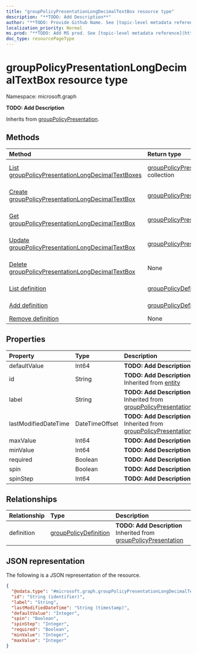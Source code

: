 ```yaml
---
title: "groupPolicyPresentationLongDecimalTextBox resource type"
description: "**TODO: Add Description**"
author: "**TODO: Provide Github Name. See [topic-level metadata reference](https://msgo.azurewebsites.net/add/document/guidelines/metadata.html#topic-level-metadata)**"
localization_priority: Normal
ms.prod: "**TODO: Add MS prod. See [topic-level metadata reference](https://msgo.azurewebsites.net/add/document/guidelines/metadata.html#topic-level-metadata)**"
doc_type: resourcePageType
---
```


# groupPolicyPresentationLongDecimalTextBox resource type

Namespace: microsoft.graph

**TODO: Add Description**


Inherits from [groupPolicyPresentation](../resources/grouppolicypresentation.md).

## Methods
|Method|Return type|Description|
|:---|:---|:---|
|[List groupPolicyPresentationLongDecimalTextBoxes](../api/grouppolicypresentationlongdecimaltextbox-list.md)|[groupPolicyPresentationLongDecimalTextBox](../resources/grouppolicypresentationlongdecimaltextbox.md) collection|Get a list of the [groupPolicyPresentationLongDecimalTextBox](../resources/grouppolicypresentationlongdecimaltextbox.md) objects and their properties.|
|[Create groupPolicyPresentationLongDecimalTextBox](../api/grouppolicypresentationlongdecimaltextbox-create.md)|[groupPolicyPresentationLongDecimalTextBox](../resources/grouppolicypresentationlongdecimaltextbox.md)|Create a new [groupPolicyPresentationLongDecimalTextBox](../resources/grouppolicypresentationlongdecimaltextbox.md) object.|
|[Get groupPolicyPresentationLongDecimalTextBox](../api/grouppolicypresentationlongdecimaltextbox-get.md)|[groupPolicyPresentationLongDecimalTextBox](../resources/grouppolicypresentationlongdecimaltextbox.md)|Read the properties and relationships of a [groupPolicyPresentationLongDecimalTextBox](../resources/grouppolicypresentationlongdecimaltextbox.md) object.|
|[Update groupPolicyPresentationLongDecimalTextBox](../api/grouppolicypresentationlongdecimaltextbox-update.md)|[groupPolicyPresentationLongDecimalTextBox](../resources/grouppolicypresentationlongdecimaltextbox.md)|Update the properties of a [groupPolicyPresentationLongDecimalTextBox](../resources/grouppolicypresentationlongdecimaltextbox.md) object.|
|[Delete groupPolicyPresentationLongDecimalTextBox](../api/grouppolicypresentationlongdecimaltextbox-delete.md)|None|Deletes a [groupPolicyPresentationLongDecimalTextBox](../resources/grouppolicypresentationlongdecimaltextbox.md) object.|
|[List definition](../api/grouppolicypresentationlongdecimaltextbox-list-definition.md)|[groupPolicyDefinition](../resources/intune-grouppolicydefinition.md) collection|Get the groupPolicyDefinition resources from the definition navigation property.|
|[Add definition](../api/grouppolicypresentationlongdecimaltextbox-post-definition.md)|[groupPolicyDefinition](../resources/intune-grouppolicydefinition.md)|Add definition by posting to the definition collection.|
|[Remove definition](../api/grouppolicypresentationlongdecimaltextbox-delete-definition.md)|None|Remove a [groupPolicyDefinition](../resources/intune-grouppolicydefinition.md) object.|

## Properties
|Property|Type|Description|
|:---|:---|:---|
|defaultValue|Int64|**TODO: Add Description**|
|id|String|**TODO: Add Description** Inherited from [entity](../resources/entity.md)|
|label|String|**TODO: Add Description** Inherited from [groupPolicyPresentation](../resources/intune-grouppolicypresentation.md)|
|lastModifiedDateTime|DateTimeOffset|**TODO: Add Description** Inherited from [groupPolicyPresentation](../resources/intune-grouppolicypresentation.md)|
|maxValue|Int64|**TODO: Add Description**|
|minValue|Int64|**TODO: Add Description**|
|required|Boolean|**TODO: Add Description**|
|spin|Boolean|**TODO: Add Description**|
|spinStep|Int64|**TODO: Add Description**|

## Relationships
|Relationship|Type|Description|
|:---|:---|:---|
|definition|[groupPolicyDefinition](../resources/intune-grouppolicydefinition.md)|**TODO: Add Description** Inherited from [groupPolicyPresentation](../resources/grouppolicypresentation.md)|

## JSON representation
The following is a JSON representation of the resource.
<!-- {
  "blockType": "resource",
  "keyProperty": "id",
  "@odata.type": "microsoft.graph.groupPolicyPresentationLongDecimalTextBox",
  "baseType": "microsoft.graph.groupPolicyPresentation",
  "openType": false
}
-->
``` json
{
  "@odata.type": "#microsoft.graph.groupPolicyPresentationLongDecimalTextBox",
  "id": "String (identifier)",
  "label": "String",
  "lastModifiedDateTime": "String (timestamp)",
  "defaultValue": "Integer",
  "spin": "Boolean",
  "spinStep": "Integer",
  "required": "Boolean",
  "minValue": "Integer",
  "maxValue": "Integer"
}
```

